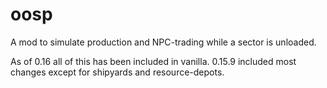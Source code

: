 # oosp
A mod to simulate production and NPC-trading while a sector is unloaded.


As of 0.16 all of this has been included in vanilla.
0.15.9 included most changes except for shipyards and resource-depots.

